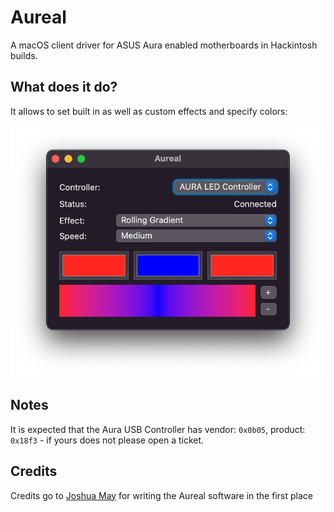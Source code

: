 # Aureal

A macOS client driver for ASUS Aura enabled motherboards in Hackintosh builds.

## What does it do?

It allows to set built in as well as custom effects and specify colors:

![screenshot.png](Aureal.png)


## Notes
It is expected that the Aura USB Controller has vendor: `0x0b05`, product: `0x18f3` - if yours does not please open a ticket.


## Credits

Credits go to [Joshua May](https://github.com/notjosh) for writing the Aureal software in the first place
